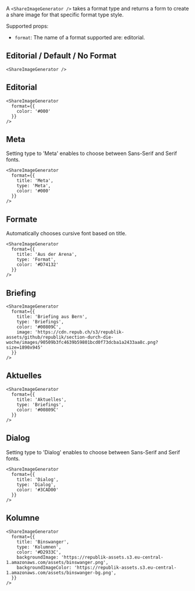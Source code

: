 A `<ShareImageGenerator />` takes a format type and returns a form to create a share image for that specific format type style.

Supported props:

- `format`: The name of a format supported are: editorial.


## Editorial / Default / No Format

```react
<ShareImageGenerator />
```

## Editorial
```react
<ShareImageGenerator
  format={{ 
    color: '#000'
  }}
/>
```

## Meta
Setting type to 'Meta' enables to choose between Sans-Serif and Serif fonts.
```react
<ShareImageGenerator
  format={{ 
    title: 'Meta',
    type: 'Meta',
    color: '#000'
  }}
/>
```


## Formate
Automatically chooses cursive font based on title.
```react
<ShareImageGenerator
  format={{ 
    title: 'Aus der Arena',
    type: 'Format',
    color: '#D74132'
  }}
/>
```

## Briefing
```react
<ShareImageGenerator
  format={{ 
    title: 'Briefing aus Bern',
    type: 'Briefings',
    color: '#00809C',
    image: 'https://cdn.repub.ch/s3/republik-assets/github/republik/section-durch-die-woche/images/90509b3fc4639b59801bcd0f73dcba1a2433aa8c.png?size=1890x945'
  }}
/>
```

## Aktuelles
```react
<ShareImageGenerator
  format={{ 
    title: 'Aktuelles',
    type: 'Briefings',
    color: '#00809C'
  }}
/>
```

## Dialog
Setting type to 'Dialog' enables to choose between Sans-Serif and Serif fonts.

```react
<ShareImageGenerator
  format={{ 
    title: 'Dialog',
    type: 'Dialog',
    color: '#3CAD00'
  }}
/>
```

## Kolumne
```react
<ShareImageGenerator
  format={{ 
    title: 'Binswanger',
    type: 'Kolumnen',
    color: '#D2933C',
    backgroundImage: 'https://republik-assets.s3.eu-central-1.amazonaws.com/assets/binswanger.png',
    backgroundImageColor: 'https://republik-assets.s3.eu-central-1.amazonaws.com/assets/binswanger-bg.png',
  }}
/>
```
